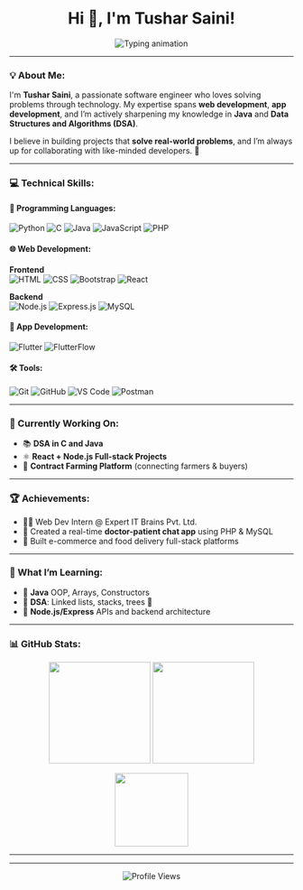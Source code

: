 <h1 align="center">Hi 👋, I'm Tushar Saini!</h1>

<p align="center">
  <img src="https://readme-typing-svg.herokuapp.com?font=Fira+Code&size=22&duration=3000&pause=1000&center=true&vCenter=true&width=440&lines=🎓+Software+Engineer+|+Web+%26+App+Developer+|+DSA+Enthusiast;🚀+Open+to+Collaboration;🌱+Currently+Learning+Java+%26+DSA" alt="Typing animation" />
</p>

---

### 💡 About Me:
I'm **Tushar Saini**, a passionate software engineer who loves solving problems through technology. My expertise spans **web development**, **app development**, and I’m actively sharpening my knowledge in **Java** and **Data Structures and Algorithms (DSA)**.

I believe in building projects that **solve real-world problems**, and I’m always up for collaborating with like-minded developers. 🚀

---

### 💻 Technical Skills:

#### 🧠 Programming Languages:
![Python](https://img.shields.io/badge/Python-3670A0?style=for-the-badge&logo=python&logoColor=white)
![C](https://img.shields.io/badge/C-00599C?style=for-the-badge&logo=c&logoColor=white)
![Java](https://img.shields.io/badge/Java-Basics-orange?style=for-the-badge&logo=java&logoColor=white)
![JavaScript](https://img.shields.io/badge/JavaScript-000000?style=for-the-badge&logo=javascript)
![PHP](https://img.shields.io/badge/PHP-777BB4?style=for-the-badge&logo=php&logoColor=white)

#### 🌐 Web Development:
**Frontend**  
![HTML](https://img.shields.io/badge/HTML5-E34F26?style=flat&logo=html5&logoColor=white)
![CSS](https://img.shields.io/badge/CSS3-1572B6?style=flat&logo=css3&logoColor=white)
![Bootstrap](https://img.shields.io/badge/Bootstrap-563D7C?style=flat&logo=bootstrap&logoColor=white)
![React](https://img.shields.io/badge/React-20232A?style=flat&logo=react&logoColor=61DAFB)

**Backend**  
![Node.js](https://img.shields.io/badge/Node.js-43853D?style=flat&logo=node.js&logoColor=white)
![Express.js](https://img.shields.io/badge/Express.js-000000?style=flat&logo=express&logoColor=white)
![MySQL](https://img.shields.io/badge/MySQL-00000F?style=flat&logo=mysql&logoColor=white)

#### 📱 App Development:
![Flutter](https://img.shields.io/badge/Flutter-02569B?style=flat&logo=flutter&logoColor=white)
![FlutterFlow](https://img.shields.io/badge/FlutterFlow-6200EA?style=flat&logo=flutter&logoColor=white)

#### 🛠 Tools:
![Git](https://img.shields.io/badge/Git-F05032?style=flat&logo=git&logoColor=white)
![GitHub](https://img.shields.io/badge/GitHub-181717?style=flat&logo=github)
![VS Code](https://img.shields.io/badge/VS_Code-007ACC?style=flat&logo=visual-studio-code)
![Postman](https://img.shields.io/badge/Postman-FF6C37?style=flat&logo=postman&logoColor=white)

---

### 🚀 Currently Working On:
- 📚 **DSA in C and Java**
- ⚛️ **React + Node.js Full-stack Projects**
- 🌾 **Contract Farming Platform** (connecting farmers & buyers)

---

### 🏆 Achievements:
- 👨‍💻 Web Dev Intern @ Expert IT Brains Pvt. Ltd.
- 💬 Created a real-time **doctor-patient chat app** using PHP & MySQL
- 🛒 Built e-commerce and food delivery full-stack platforms

---

### 🌱 What I’m Learning:
- 🔹 **Java** OOP, Arrays, Constructors
- 🔹 **DSA**: Linked lists, stacks, trees 🌳
- 🔹 **Node.js/Express** APIs and backend architecture

---

### 📊 GitHub Stats:
<p align="center">
  <img src="https://github-readme-stats.vercel.app/api?username=tusharsaini&show_icons=true&theme=tokyonight" height="180" />
  <img src="https://github-readme-streak-stats.herokuapp.com/?user=tusharsaini&theme=tokyonight" height="180"/>
</p>

<p align="center">
  <img src="https://github-readme-stats.vercel.app/api/top-langs/?username=tusharsaini&layout=compact&theme=tokyonight" height="130"/>
</p>

---

---

<p align="center">
  <img src="https://komarev.com/ghpvc/?username=tusharsaini&label=Profile%20views&color=0e75b6&style=flat" alt="Profile Views" />
</p>
